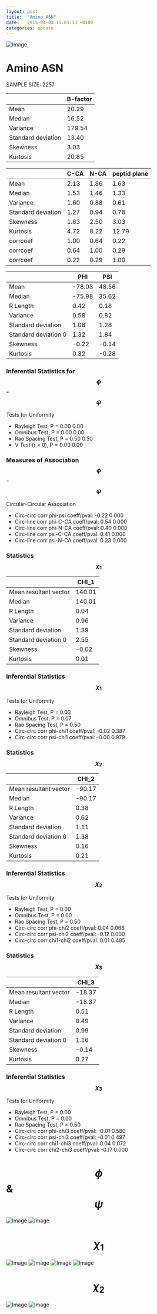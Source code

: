 ```yaml
---
layout: post
title:  "Amino ASN"
date:   2015-04-03 15:01:13 +0100
categories: update
---
```

<script src="https://cdnjs.cloudflare.com/ajax/libs/mathjax/2.7.0/MathJax.js?config=TeX-AMS-MML_HTMLorMML" type="text/javascript"></script>

![Image](../../../../../images/aadensity.png)

# Amino ASN


 SAMPLE SIZE: 2257
 
 
 
|     | B-factor |
| --- | --- |
| Mean | 20.29 |
| Median | 16.52 |
| Variance | 179.54 |
| Standard deviation | 13.40 |
| Skewness | 3.03 |
| Kurtosis | 20.85 |
 
 
 

|     | C-CA | N-CA | peptid plane |
| --- | --- | --- | --- |
| Mean | 2.13 | 1.86 | 1.63 |
| Median | 1.53 | 1.46 | 1.33 |
| Variance | 1.60 | 0.88 | 0.61 |
| Standard deviation | 1.27 | 0.94 | 0.78 |
| Skewness | 1.83 | 2.50 | 3.03 |
| Kurtosis | 4.72 | 8.22 | 12.79 |
| corrcoef | 1.00 | 0.64 | 0.22 |
| corrcoef | 0.64 | 1.00 | 0.29 |
| corrcoef | 0.22 | 0.29 | 1.00 |
 
 
 

|     | PHI | PSI |
| --- | --- | --- |
| Mean | -78.03 | 48.56 |
| Median | -75.98 | 35.62 |
| R Length | 0.42 | 0.18 |
| Variance | 0.58 | 0.82 |
| Standard deviation | 1.08 | 1.28 |
| Standard deviation 0 | 1.32 | 1.84 |
| Skewness | -0.22 | -0.14 |
| Kurtosis | 0.32 | -0.28 |

### Inferential Statistics for $$\phi$$-$$\psi$$ 

Tests for Uniformity

- Rayleigh Test, P = 0.00 0.00
- Omnibus Test,  P = 0.00 0.00
- Rao Spacing Test,  P = 0.50 0.50
- V Test (r = 0),  P = 0.00 0.00
### Measures of Association $$\phi$$-$$\psi$$

Circular-Circular Association
- Circ-circ corr phi-psi coeff/pval:	-0.22	 0.000
- Circ-line corr phi-C-CA coeff/pval:	0.54	 0.000
- Circ-line corr phi-N-CA coeff/pval:	0.40	 0.000
- Circ-line corr psi-C-CA coeff/pval:	0.41	 0.000
- Circ-line corr psi-N-CA coeff/pval:	0.23	 0.000
### Statistics $$\chi_1$$

|     | CHI_1 |
| --- | --- |
| Mean resultant vector | 140.01 |
| Median | 140.01 | 
| R Length | 0.04 | 
| Variance | 0.96 | 
| Standard deviation | 1.39 |
| Standard deviation 0| 2.55 |
| Skewness | -0.02 |
| Kurtosis | 0.01 |

 

### Inferential Statistics $$\chi_1$$
Tests for Uniformity

- Rayleigh Test, 	 P = 0.03
- Omnibus Test, 	 P = 0.07
- Rao Spacing Test, 	 P = 0.50
- Circ-circ corr phi-chi1 coeff/pval:	-0.02	 0.387
- Circ-circ corr psi-chi1 coeff/pval:	-0.00	 0.979

 

### Statistics $$\chi_2$$

|     | CHI_2 |
| --- | --- |
| Mean resultant vector | -90.17 |
| Median | -90.17 |
| R Length | 0.38 |
| Variance | 0.62 |
| Standard deviation | 1.11 |
| Standard deviation 0 | 1.38 |
| Skewness | 0.16 |
| Kurtosis | 0.21 |


### Inferential Statistics $$\chi_2$$ 

Tests for Uniformity

- Rayleigh Test, 	 P = 0.00
- Omnibus Test, 	 P = 0.00
- Rao Spacing Test, 	 P = 0.50
- Circ-circ corr phi-chi2 coeff/pval:	0.04	 0.066
- Circ-circ corr psi-chi2 coeff/pval:	-0.12	 0.000
- Circ-circ corr chi1-chi2 coeff/pval:	0.01	 0.485


 

### Statistics $$\chi_3$$

|    | CHI_3 |
| --- | --- |
| Mean resultant vector | -18.37 |
| Median | -18.37 |
| R Length | 0.51 |
| Variance | 0.49 |
| Standard deviation | 0.99 |
| Standard deviation 0 | 1.16 |
| Skewness | -0.14 |
| Kurtosis | 0.27 |



### Inferential Statistics $$\chi_3$$

Tests for Uniformity

- Rayleigh Test, 	 P = 0.00
- Omnibus Test, 	 P = 0.00
- Rao Spacing Test, 	 P = 0.50
- Circ-circ corr phi-chi3 coeff/pval:	-0.01	 0.580
- Circ-circ corr psi-chi3 coeff/pval:	-0.01	 0.497
- Circ-circ corr chi1-chi3 coeff/pval:	0.04	 0.072
- Circ-circ corr chi2-chi3 coeff/pval:	-0.17	 0.000

# $$\phi$$ & $$\psi$$
![Image](../../../../../images/ASN_Rama_phipsi.jpg)
![Image](../../../../../images/ASN_Rama_phipsiGrad.jpg)


# $$\chi_1$$
![Image](../../../../../images/ASN_Rama_phichi1.jpg)
![Image](../../../../../images/ASN_Rama_Grad_psichi1.jpg)
![Image](../../../../../images/ASN_Rama_psichi1.jpg)
![Image](../../../../../images/ASN_Rama_Grad_phichi1.jpg)


# $$\chi_2$$
![Image](../../../../../images/ASN_Rama_chi1chi2.jpg)
![Image](../../../../../images/ASN_Rama_Gradchi1chi2.jpg)
